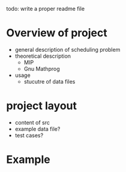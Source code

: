 todo: write a proper readme file

# Overview of project
 + general description of scheduling problem
 + theoretical description
   - MIP 
   - Gnu Mathprog
 + usage
   - stucutre of data files

# project layout
  - content of src
  - example data file?
  - test cases?

# Example
  
  


